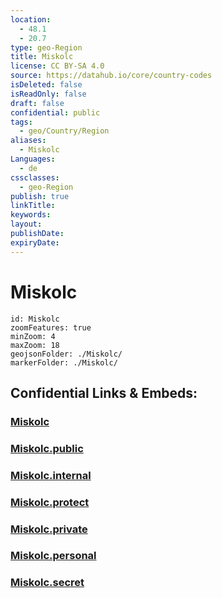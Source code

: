 ```yaml
---
location:
  - 48.1
  - 20.7
type: geo-Region
title: Miskolc
license: CC BY-SA 4.0
source: https://datahub.io/core/country-codes
isDeleted: false
isReadOnly: false
draft: false
confidential: public
tags:
  - geo/Country/Region
aliases:
  - Miskolc
Languages:
  - de
cssclasses:
  - geo-Region
publish: true
linkTitle:
keywords:
layout:
publishDate:
expiryDate:
---
```


# Miskolc

```leaflet
id: Miskolc
zoomFeatures: true 
minZoom: 4 
maxZoom: 18
geojsonFolder: ./Miskolc/
markerFolder: ./Miskolc/
```


## Confidential Links & Embeds: 

### [Miskolc](/_Standards/Earth/Continent/Europe/Europe~East/Hungary/Counties~Hungary/Borsod-Abaúj-Zemplén/counties~Borsod-Abaúj-Zemplén/Miskolc.md) 

### [Miskolc.public](/_public/Earth/Continent/Europe/Europe~East/Hungary/Counties~Hungary/Borsod-Abaúj-Zemplén/counties~Borsod-Abaúj-Zemplén/Miskolc.public.md) 

### [Miskolc.internal](/_internal/Earth/Continent/Europe/Europe~East/Hungary/Counties~Hungary/Borsod-Abaúj-Zemplén/counties~Borsod-Abaúj-Zemplén/Miskolc.internal.md) 

### [Miskolc.protect](/_protect/Earth/Continent/Europe/Europe~East/Hungary/Counties~Hungary/Borsod-Abaúj-Zemplén/counties~Borsod-Abaúj-Zemplén/Miskolc.protect.md) 

### [Miskolc.private](/_private/Earth/Continent/Europe/Europe~East/Hungary/Counties~Hungary/Borsod-Abaúj-Zemplén/counties~Borsod-Abaúj-Zemplén/Miskolc.private.md) 

### [Miskolc.personal](/_personal/Earth/Continent/Europe/Europe~East/Hungary/Counties~Hungary/Borsod-Abaúj-Zemplén/counties~Borsod-Abaúj-Zemplén/Miskolc.personal.md) 

### [Miskolc.secret](/_secret/Earth/Continent/Europe/Europe~East/Hungary/Counties~Hungary/Borsod-Abaúj-Zemplén/counties~Borsod-Abaúj-Zemplén/Miskolc.secret.md)

